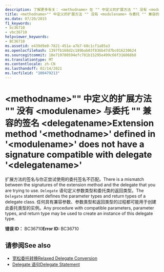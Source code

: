 ```yaml
---
description: 了解更多有关： <methodname> 在 "" 中定义的扩展方法 "" 没有 <modulename> 与委托 "" 兼容的签名 <delegatename>
title: <methodname>"" 中定义的扩展方法 "" 没有 <modulename> 与委托 "" 兼容的签名 <delegatename>
ms.date: 07/20/2015
f1_keywords:
- bc36710
- vbc36710
helpviewer_keywords:
- BC36710
ms.assetid: e439d9e0-7821-451a-a7b7-68c1cf1a85a3
ms.openlocfilehash: 1397fb168d2c189bab03f836b47d7bc016230624
ms.sourcegitcommit: 10e719780594efc781b15295e499c66f316068b8
ms.translationtype: MT
ms.contentlocale: zh-CN
ms.lasthandoff: 02/14/2021
ms.locfileid: "100479213"
---
```

# <a name="extension-method-methodname-defined-in-modulename-does-not-have-a-signature-compatible-with-delegate-delegatename"></a><span data-ttu-id="89445-103">\<methodname>"" 中定义的扩展方法 "" 没有 \<modulename> 与委托 "" 兼容的签名 \<delegatename></span><span class="sxs-lookup"><span data-stu-id="89445-103">Extension method '\<methodname>' defined in '\<modulename>' does not have a signature compatible with delegate '\<delegatename>'</span></span>

<span data-ttu-id="89445-104">扩展方法的签名与你正尝试使用的委托签名不匹配。</span><span class="sxs-lookup"><span data-stu-id="89445-104">There is a mismatch between the signatures of the extension method and the delegate that you are trying to use.</span></span> <span data-ttu-id="89445-105">`Delegate` 语句定义参数类型和委托类的返回类型。</span><span class="sxs-lookup"><span data-stu-id="89445-105">The `Delegate` statement defines the parameter types and return types of a delegate class.</span></span> <span data-ttu-id="89445-106">任何具有兼容参数、参数类型和返回类型的过程都可能用于创建此委托类型的实例。</span><span class="sxs-lookup"><span data-stu-id="89445-106">Any procedure with compatible parameters, parameter types, and return type may be used to create an instance of this delegate type.</span></span>  
  
 <span data-ttu-id="89445-107">**错误 ID：** BC36710</span><span class="sxs-lookup"><span data-stu-id="89445-107">**Error ID:** BC36710</span></span>  
  
## <a name="see-also"></a><span data-ttu-id="89445-108">请参阅</span><span class="sxs-lookup"><span data-stu-id="89445-108">See also</span></span>

- [<span data-ttu-id="89445-109">宽松委托转换</span><span class="sxs-lookup"><span data-stu-id="89445-109">Relaxed Delegate Conversion</span></span>](../programming-guide/language-features/delegates/relaxed-delegate-conversion.md)
- [<span data-ttu-id="89445-110">Delegate 语句</span><span class="sxs-lookup"><span data-stu-id="89445-110">Delegate Statement</span></span>](../language-reference/statements/delegate-statement.md)
